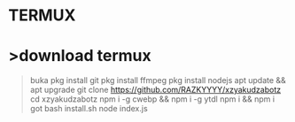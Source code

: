 # TERMUX

# >download termux
> buka
> pkg install git
> pkg install ffmpeg
> pkg install nodejs
> apt update && apt upgrade
> git clone https://github.com/RAZKYYYY/xzyakudzabotz
> cd xzyakudzabotz
> npm i -g cwebp && npm i -g ytdl
> npm i && npm i got
> bash install.sh
> node index.js

